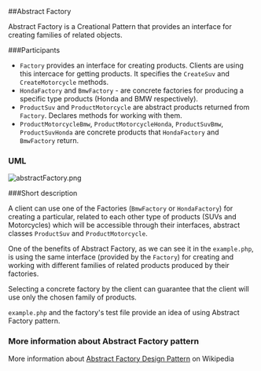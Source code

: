 ##Abstract Factory

Abstract Factory is a Creational Pattern that provides an interface for creating families of related objects.

###Participants

* `Factory` provides an interface for creating products. Clients are using this intercace for getting products. It specifies the `CreateSuv` and `CreateMotorcycle` methods.
* `HondaFactory` and `BmwFactory` - are concrete factories for producing a specific type products (Honda and BMW respectively).
* `ProductSuv` and `ProductMotorcycle` are abstract products returned from `Factory`. Declares methods for working with them.
* `ProductMotorcycleBmw`, `ProductMotorcycleHonda`, `ProductSuvBmw`, `ProductSuvHonda` are concrete products that `HondaFactory` and `BmwFactory` return.

### UML

![abstractFactory.png](https://github.com/jack-zuban/design-patterns/blob/master/images/abstractFactory.png)

###Short description

A client can use one of the Factories (`BmwFactory` or `HondaFactory`) for creating a particular, related to each other type of products (SUVs and Motorcycles) which will be accessible through their interfaces, abstract classes `ProductSuv` and `ProductMotorcycle`.

One of the benefits of Abstract Factory, as we can see it in the `example.php`, is using the same interface (provided by the `Factory`) for creating and working with different families of related products produced by their factories.

Selecting a concrete factory by the client can guarantee that the client will use only the chosen family of products.

`example.php` and the factory's test file provide an idea of using Abstract Factory pattern.

### More information about Abstract Factory pattern

More information about [Abstract Factory Design Pattern](https://en.wikipedia.org/wiki/Abstract_factory_pattern) on Wikipedia
